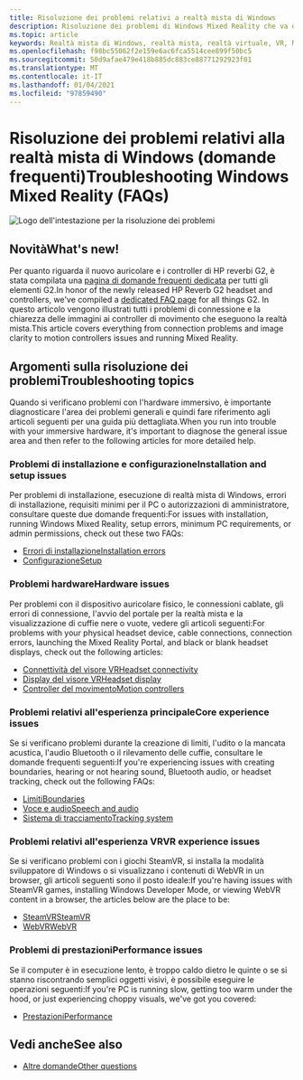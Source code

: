 ```yaml
---
title: Risoluzione dei problemi relativi a realtà mista di Windows
description: Risoluzione dei problemi di Windows Mixed Reality che va oltre la documentazione standard del supporto clienti.
ms.topic: article
keywords: Realtà mista di Windows, realtà mista, realtà virtuale, VR, MR, risoluzione dei problemi, errori, guida, supporto
ms.openlocfilehash: f98bc55062f2e159e6ac6fca5514cee899f50bc5
ms.sourcegitcommit: 50d9afae479e418b885dc883ce88771292923f01
ms.translationtype: MT
ms.contentlocale: it-IT
ms.lasthandoff: 01/04/2021
ms.locfileid: "97859490"
---
```

# <a name="troubleshooting-windows-mixed-reality-faqs"></a><span data-ttu-id="79f0f-104">Risoluzione dei problemi relativi alla realtà mista di Windows (domande frequenti)</span><span class="sxs-lookup"><span data-stu-id="79f0f-104">Troubleshooting Windows Mixed Reality (FAQs)</span></span>

![Logo dell'intestazione per la risoluzione dei problemi](images/1050px-Mixedrealityportal.png)

## <a name="whats-new"></a><span data-ttu-id="79f0f-106">Novità</span><span class="sxs-lookup"><span data-stu-id="79f0f-106">What's new!</span></span>

<span data-ttu-id="79f0f-107">Per quanto riguarda il nuovo auricolare e i controller di HP reverbi G2, è stata compilata una [pagina di domande frequenti dedicata](reverbG2-faq.md) per tutti gli elementi G2.</span><span class="sxs-lookup"><span data-stu-id="79f0f-107">In honor of the newly released HP Reverb G2 headset and controllers, we've compiled a [dedicated FAQ page](reverbG2-faq.md) for all things G2.</span></span> <span data-ttu-id="79f0f-108">In questo articolo vengono illustrati tutti i problemi di connessione e la chiarezza delle immagini ai controller di movimento che eseguono la realtà mista.</span><span class="sxs-lookup"><span data-stu-id="79f0f-108">This article covers everything from connection problems and image clarity to motion controllers issues and running Mixed Reality.</span></span>

## <a name="troubleshooting-topics"></a><span data-ttu-id="79f0f-109">Argomenti sulla risoluzione dei problemi</span><span class="sxs-lookup"><span data-stu-id="79f0f-109">Troubleshooting topics</span></span>

<span data-ttu-id="79f0f-110">Quando si verificano problemi con l'hardware immersivo, è importante diagnosticare l'area dei problemi generali e quindi fare riferimento agli articoli seguenti per una guida più dettagliata.</span><span class="sxs-lookup"><span data-stu-id="79f0f-110">When you run into trouble with your immersive hardware, it's important to diagnose the general issue area and then refer to the following articles for more detailed help.</span></span> 

### <a name="installation-and-setup-issues"></a><span data-ttu-id="79f0f-111">Problemi di installazione e configurazione</span><span class="sxs-lookup"><span data-stu-id="79f0f-111">Installation and setup issues</span></span>

<span data-ttu-id="79f0f-112">Per problemi di installazione, esecuzione di realtà mista di Windows, errori di installazione, requisiti minimi per il PC o autorizzazioni di amministratore, consultare queste due domande frequenti:</span><span class="sxs-lookup"><span data-stu-id="79f0f-112">For issues with installation, running Windows Mixed Reality, setup errors, minimum PC requirements, or admin permissions, check out these two FAQs:</span></span>

- [<span data-ttu-id="79f0f-113">Errori di installazione</span><span class="sxs-lookup"><span data-stu-id="79f0f-113">Installation errors</span></span>](installation_errors.md)
- [<span data-ttu-id="79f0f-114">Configurazione</span><span class="sxs-lookup"><span data-stu-id="79f0f-114">Setup</span></span>](wmr-setup-faq.md)

### <a name="hardware-issues"></a><span data-ttu-id="79f0f-115">Problemi hardware</span><span class="sxs-lookup"><span data-stu-id="79f0f-115">Hardware issues</span></span>

<span data-ttu-id="79f0f-116">Per problemi con il dispositivo auricolare fisico, le connessioni cablate, gli errori di connessione, l'avvio del portale per la realtà mista e la visualizzazione di cuffie nere o vuote, vedere gli articoli seguenti:</span><span class="sxs-lookup"><span data-stu-id="79f0f-116">For problems with your physical headset device, cable connections, connection errors, launching the Mixed Reality Portal, and black or blank headset displays, check out the following articles:</span></span>

- [<span data-ttu-id="79f0f-117">Connettività del visore VR</span><span class="sxs-lookup"><span data-stu-id="79f0f-117">Headset connectivity</span></span>](headset-connectivity.md)
- [<span data-ttu-id="79f0f-118">Display del visore VR</span><span class="sxs-lookup"><span data-stu-id="79f0f-118">Headset display</span></span>](headset-display.md)
- [<span data-ttu-id="79f0f-119">Controller del movimento</span><span class="sxs-lookup"><span data-stu-id="79f0f-119">Motion controllers</span></span>](motion-controller-problems.md)

### <a name="core-experience-issues"></a><span data-ttu-id="79f0f-120">Problemi relativi all'esperienza principale</span><span class="sxs-lookup"><span data-stu-id="79f0f-120">Core experience issues</span></span>

<span data-ttu-id="79f0f-121">Se si verificano problemi durante la creazione di limiti, l'udito o la mancata acustica, l'audio Bluetooth o il rilevamento delle cuffie, consultare le domande frequenti seguenti:</span><span class="sxs-lookup"><span data-stu-id="79f0f-121">If you're experiencing issues with creating boundaries, hearing or not hearing sound, Bluetooth audio, or headset tracking, check out the following FAQs:</span></span>

- [<span data-ttu-id="79f0f-122">Limiti</span><span class="sxs-lookup"><span data-stu-id="79f0f-122">Boundaries</span></span>](boundary-questions.md)
- [<span data-ttu-id="79f0f-123">Voce e audio</span><span class="sxs-lookup"><span data-stu-id="79f0f-123">Speech and audio</span></span>](speech-and-audio.md)
- [<span data-ttu-id="79f0f-124">Sistema di tracciamento</span><span class="sxs-lookup"><span data-stu-id="79f0f-124">Tracking system</span></span>](tracking.md)

### <a name="vr-experience-issues"></a><span data-ttu-id="79f0f-125">Problemi relativi all'esperienza VR</span><span class="sxs-lookup"><span data-stu-id="79f0f-125">VR experience issues</span></span>

<span data-ttu-id="79f0f-126">Se si verificano problemi con i giochi SteamVR, si installa la modalità sviluppatore di Windows o si visualizzano i contenuti di WebVR in un browser, gli articoli seguenti sono il posto ideale:</span><span class="sxs-lookup"><span data-stu-id="79f0f-126">If you're having issues with SteamVR games, installing Windows Developer Mode, or viewing WebVR content in a browser, the articles below are the place to be:</span></span>

- [<span data-ttu-id="79f0f-127">SteamVR</span><span class="sxs-lookup"><span data-stu-id="79f0f-127">SteamVR</span></span>](steamvr-questions.md)
- [<span data-ttu-id="79f0f-128">WebVR</span><span class="sxs-lookup"><span data-stu-id="79f0f-128">WebVR</span></span>](webvr-questions.md)

### <a name="performance-issues"></a><span data-ttu-id="79f0f-129">Problemi di prestazioni</span><span class="sxs-lookup"><span data-stu-id="79f0f-129">Performance issues</span></span> 

<span data-ttu-id="79f0f-130">Se il computer è in esecuzione lento, è troppo caldo dietro le quinte o se si stanno riscontrando semplici oggetti visivi, è possibile eseguire le operazioni seguenti:</span><span class="sxs-lookup"><span data-stu-id="79f0f-130">If you're PC is running slow, getting too warm under the hood, or just experiencing choppy visuals, we've got you covered:</span></span>

- [<span data-ttu-id="79f0f-131">Prestazioni</span><span class="sxs-lookup"><span data-stu-id="79f0f-131">Performance</span></span>](performance-questions.md)

## <a name="see-also"></a><span data-ttu-id="79f0f-132">Vedi anche</span><span class="sxs-lookup"><span data-stu-id="79f0f-132">See also</span></span>
- [<span data-ttu-id="79f0f-133">Altre domande</span><span class="sxs-lookup"><span data-stu-id="79f0f-133">Other questions</span></span>](other-questions.md)
